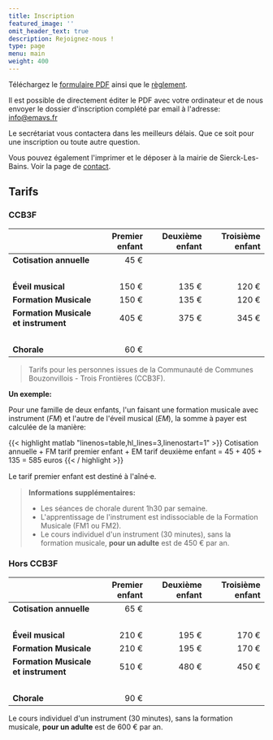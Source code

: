 ```yaml
---
title: Inscription
featured_image: ''
omit_header_text: true
description: Rejoignez-nous !
type: page
menu: main
weight: 400
---
```


Téléchargez le [formulaire PDF](/files/EMAVS-inscription-2022-2023.pdf) ainsi que le
[règlement](/files/EMAVS-reglement-interieur.pdf).

Il est possible de directement éditer le PDF avec votre ordinateur et de nous envoyer
le dossier d'inscription complété par email à l'adresse: info@emavs.fr

Le secrétariat vous contactera dans les meilleurs délais. Que ce soit pour une
inscription ou toute autre question.

Vous pouvez également l'imprimer et le déposer à la mairie de Sierck-Les-Bains.
Voir la page de [contact](/contact).  



## Tarifs

### CCB3F

|                                       | Premier enfant |  Deuxième enfant |  Troisième enfant |
| :------------------------------------ | -------------: | ---------------: |-----------------: |
| **Cotisation annuelle**               |      45&nbsp;€ |                  |                   |
| &nbsp;                                |                |                  |                   |
| **Éveil musical**                     |     150&nbsp;€ |       135&nbsp;€ |        120&nbsp;€ |
| **Formation Musicale**                |     150&nbsp;€ |       135&nbsp;€ |        120&nbsp;€ |
| **Formation Musicale et instrument**  |     405&nbsp;€ |       375&nbsp;€ |        345&nbsp;€ |
| &nbsp;                                |                |                  |                   |
| **Chorale**                           |      60&nbsp;€ |                  |                   |

> Tarifs pour les personnes issues de la Communauté de Communes Bouzonvillois - Trois Frontières (CCB3F).

**Un exemple:**

Pour une famille de deux enfants, l'un faisant une formation musicale avec
instrument (*FM*) et l'autre de l'éveil musical (*EM*), la somme à payer
est calculée de la manière:

{{< highlight matlab "linenos=table,hl_lines=3,linenostart=1" >}}
Cotisation annuelle + FM tarif premier enfant + EM tarif deuxième enfant
= 45 + 405 + 135
= 585 euros
{{< / highlight >}}

Le tarif premier enfant est destiné à l'aîné⸱e.


> **Informations supplémentaires:**
> 
> - Les séances de chorale durent 1h30 par semaine.
> - L'apprentissage de l'instrument est indissociable de la Formation Musicale (FM1 ou FM2).
> - Le cours individuel d'un instrument (30 minutes), sans la formation musicale,
> **pour un adulte** est de 450&nbsp;€ par an.



### Hors CCB3F

|                                       | Premier enfant |  Deuxième enfant |  Troisième enfant |
| :------------------------------------ | -------------: | ---------------: |-----------------: |
| **Cotisation annuelle**               |      65&nbsp;€ |                  |                   |
| &nbsp;                                |                |                  |                   |
| **Éveil musical**                     |     210&nbsp;€ |       195&nbsp;€ |        170&nbsp;€ |
| **Formation Musicale**                |     210&nbsp;€ |       195&nbsp;€ |        170&nbsp;€ |
| **Formation Musicale et instrument**  |     510&nbsp;€ |       480&nbsp;€ |        450&nbsp;€ |
| &nbsp;                                |                |                  |                   |
| **Chorale**                           |      90&nbsp;€ |                  |                   |

Le cours individuel d'un instrument (30 minutes), sans la formation musicale,
**pour un adulte** est de 600&nbsp;€ par an.
